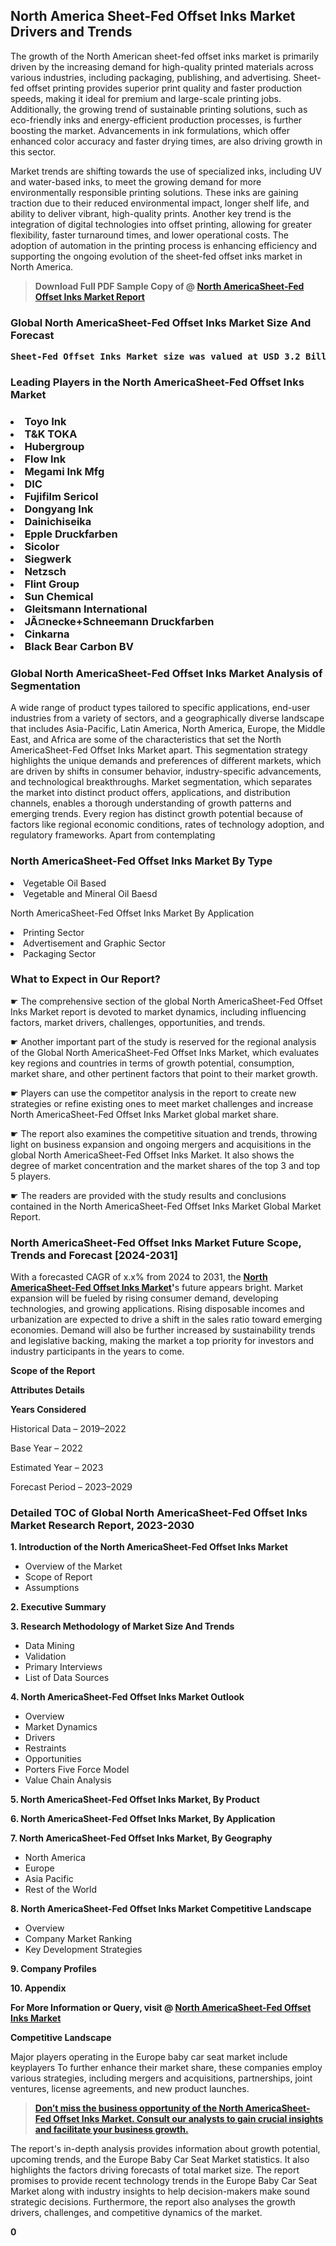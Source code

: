 <p> <h2>North America Sheet-Fed Offset Inks Market Drivers and Trends</h2><p>The growth of the North American sheet-fed offset inks market is primarily driven by the increasing demand for high-quality printed materials across various industries, including packaging, publishing, and advertising. Sheet-fed offset printing provides superior print quality and faster production speeds, making it ideal for premium and large-scale printing jobs. Additionally, the growing trend of sustainable printing solutions, such as eco-friendly inks and energy-efficient production processes, is further boosting the market. Advancements in ink formulations, which offer enhanced color accuracy and faster drying times, are also driving growth in this sector.</p><p>Market trends are shifting towards the use of specialized inks, including UV and water-based inks, to meet the growing demand for more environmentally responsible printing solutions. These inks are gaining traction due to their reduced environmental impact, longer shelf life, and ability to deliver vibrant, high-quality prints. Another key trend is the integration of digital technologies into offset printing, allowing for greater flexibility, faster turnaround times, and lower operational costs. The adoption of automation in the printing process is enhancing efficiency and supporting the ongoing evolution of the sheet-fed offset inks market in North America.</p></p><blockquote id="" class=""><strong>Download Full PDF Sample Copy of @&nbsp;<a href="https://www.verifiedmarketreports.com/download-sample/?rid=304752&utm_source=GitHub-Jan&utm_medium=264" target="_blank">North AmericaSheet-Fed Offset Inks Market Report</a>&nbsp;&nbsp;</strong></blockquote><h3 id="" class=""><strong>Global&nbsp;North AmericaSheet-Fed Offset Inks Market Size And Forecast</strong></h3><pre class="reader-text-block__code-block"><strong>Sheet-Fed Offset Inks Market size was valued at USD 3.2 Billion in 2022 and is projected to reach USD 4.5 Billion by 2030, growing at a CAGR of 4.5% from 2024 to 2030.</strong></pre><h3 id="" class="">Leading Players in the&nbsp;North AmericaSheet-Fed Offset Inks Market</h3><h3 class=""></Li><Li>Toyo Ink</Li><Li> T&K TOKA</Li><Li> Hubergroup</Li><Li> Flow Ink</Li><Li> Megami Ink Mfg</Li><Li> DIC</Li><Li> Fujifilm Sericol</Li><Li> Dongyang Ink</Li><Li> Dainichiseika</Li><Li> Epple Druckfarben</Li><Li> Sicolor</Li><Li> Siegwerk</Li><Li> Netzsch</Li><Li> Flint Group</Li><Li> Sun Chemical</Li><Li> Gleitsmann International</Li><Li> JÃ¤necke+Schneemann Druckfarben</Li><Li> Cinkarna</Li><Li> Black Bear Carbon BV</h3><h3 id="" class="">Global&nbsp;North AmericaSheet-Fed Offset Inks Market Analysis of Segmentation</h3><p id="" class="">A wide range of product types tailored to specific applications, end-user industries from a variety of sectors, and a geographically diverse landscape that includes Asia-Pacific, Latin America, North America, Europe, the Middle East, and Africa are some of the characteristics that set the North AmericaSheet-Fed Offset Inks Market apart. This segmentation strategy highlights the unique demands and preferences of different markets, which are driven by shifts in consumer behavior, industry-specific advancements, and technological breakthroughs. Market segmentation, which separates the market into distinct product offers, applications, and distribution channels, enables a thorough understanding of growth patterns and emerging trends. Every region has distinct growth potential because of factors like regional economic conditions, rates of technology adoption, and regulatory frameworks. Apart from contemplating</p><h3 id="" class="">North AmericaSheet-Fed Offset Inks Market&nbsp;By Type</h3><p></Li><Li>Vegetable Oil Based</Li><Li> Vegetable and Mineral Oil Baesd</p><div class="" data-test-id=""><p>North AmericaSheet-Fed Offset Inks Market&nbsp;By Application</p></div><p class=""></Li><Li>Printing Sector</Li><Li> Advertisement and Graphic Sector</Li><Li> Packaging Sector</p><div class="" data-test-id=""><h3><span class="">What to Expect in Our Report?</span></h3></div><div class="" data-test-id=""><p><span class="">☛ The comprehensive section of the global North AmericaSheet-Fed Offset Inks Market report is devoted to market dynamics, including influencing factors, market drivers, challenges, opportunities, and trends.</span></p></div><div class="" data-test-id=""><p><span class="">☛ Another important part of the study is reserved for the regional analysis of the Global North AmericaSheet-Fed Offset Inks Market, which evaluates key regions and countries in terms of growth potential, consumption, market share, and other pertinent factors that point to their market growth.</span></p></div><div class="" data-test-id=""><p><span class="">☛ Players can use the competitor analysis in the report to create new strategies or refine existing ones to meet market challenges and increase North AmericaSheet-Fed Offset Inks Market global market share.</span></p></div><div class="" data-test-id=""><p><span class="">☛ The report also examines the competitive situation and trends, throwing light on business expansion and ongoing mergers and acquisitions in the global North AmericaSheet-Fed Offset Inks Market. It also shows the degree of market concentration and the market shares of the top 3 and top 5 players.</span></p></div><div class="" data-test-id=""><p><span class="">☛ The readers are provided with the study results and conclusions contained in the North AmericaSheet-Fed Offset Inks Market Global Market Report.</span></p></div><div class="" data-test-id=""><h3><span class="">North AmericaSheet-Fed Offset Inks Market Future Scope, Trends and Forecast [2024-2031]</span></h3></div><div class="" data-test-id=""><p><span class="">With a forecasted CAGR of x.x% from 2024 to 2031, the <strong><a href="https://www.verifiedmarketreports.com/download-sample/?rid=304752&utm_source=GitHub-Jan&utm_medium=264" target="_blank">North AmericaSheet-Fed Offset Inks Market</a>'</strong>s future appears bright. Market expansion will be fueled by rising consumer demand, developing technologies, and growing applications. Rising disposable incomes and urbanization are expected to drive a shift in the sales ratio toward emerging economies. Demand will also be further increased by sustainability trends and legislative backing, making the market a top priority for investors and industry participants in the years to come.</span></p><p id="ember66" class="ember-view reader-text-block__paragraph"><strong>Scope of the Report</strong></p><p id="ember67" class="ember-view reader-text-block__paragraph"><strong>Attributes Details</strong></p><p id="ember68" class="ember-view reader-text-block__paragraph"><strong>Years Considered</strong></p><p id="ember69" class="ember-view reader-text-block__paragraph">Historical Data &ndash; 2019&ndash;2022</p><p id="ember70" class="ember-view reader-text-block__paragraph">Base Year &ndash; 2022</p><p id="ember71" class="ember-view reader-text-block__paragraph">Estimated Year &ndash; 2023</p><p id="ember72" class="ember-view reader-text-block__paragraph">Forecast Period &ndash; 2023&ndash;2029</p></div><h3 id="" class="">Detailed TOC of Global North AmericaSheet-Fed Offset Inks Market Research Report, 2023-2030</h3><p id="" class=""><strong>1. Introduction of the North AmericaSheet-Fed Offset Inks Market</strong></p><ul><li>Overview of the Market</li><li>Scope of Report</li><li>Assumptions</li></ul><p id="" class=""><strong>2. Executive Summary</strong></p><p id="" class=""><strong>3. Research Methodology of Market Size And Trends</strong></p><ul><li>Data Mining</li><li>Validation</li><li>Primary Interviews</li><li>List of Data Sources</li></ul><p id="" class=""><strong>4. North AmericaSheet-Fed Offset Inks Market Outlook</strong></p><ul><li>Overview</li><li>Market Dynamics</li><li>Drivers</li><li>Restraints</li><li>Opportunities</li><li>Porters Five Force Model</li><li>Value Chain Analysis</li></ul><p id="" class=""><strong>5. North AmericaSheet-Fed Offset Inks Market, By Product</strong></p><p id="" class=""><strong>6. North AmericaSheet-Fed Offset Inks Market, By Application</strong></p><p id="" class=""><strong>7. North AmericaSheet-Fed Offset Inks Market, By Geography</strong></p><ul><li>North America</li><li>Europe</li><li>Asia Pacific</li><li>Rest of the World</li></ul><p id="" class=""><strong>8. North AmericaSheet-Fed Offset Inks Market Competitive Landscape</strong></p><ul><li>Overview</li><li>Company Market Ranking</li><li>Key Development Strategies</li></ul><p id="" class=""><strong>9. Company Profiles</strong></p><p id="" class=""><strong>10. Appendix</strong></p><p><strong>For More Information or Query, visit&nbsp;@ <a href="https://www.verifiedmarketreports.com/product/sheet-fed-offset-inks-market/" target="_blank">North AmericaSheet-Fed Offset Inks Market</a></strong></p><p id="ember61" class="ember-view reader-text-block__paragraph"><strong>Competitive Landscape</strong></p><p id="ember62" class="ember-view reader-text-block__paragraph">Major players operating in the Europe baby car seat market include keyplayers To further enhance their market share, these companies employ various strategies, including mergers and acquisitions, partnerships, joint ventures, license agreements, and new product launches.</p><blockquote id="ember63" class="ember-view reader-text-block__blockquote"><strong><a href="https://www.verifiedmarketreports.com/download-sample/?rid=304752&utm_source=GitHub-Jan&utm_medium=264" target="_blank">Don&rsquo;t miss the business opportunity of the North AmericaSheet-Fed Offset Inks Market. Consult our analysts to gain crucial insights and facilitate your business growth.</a></strong></blockquote><p id="ember64" class="ember-view reader-text-block__paragraph">The report's in-depth analysis provides information about growth potential, upcoming trends, and the Europe Baby Car Seat Market statistics. It also highlights the factors driving forecasts of total market size. The report promises to provide recent technology trends in the Europe Baby Car Seat Market along with industry insights to help decision-makers make sound strategic decisions. Furthermore, the report also analyses the growth drivers, challenges, and competitive dynamics of the market.</p><p class="ember-view reader-text-block__paragraph"><strong>0</strong></p>
